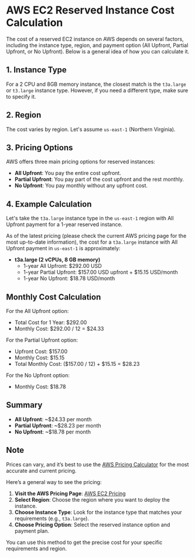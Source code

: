 
# AWS EC2 Reserved Instance Cost Calculation

The cost of a reserved EC2 instance on AWS depends on several factors, including the instance type, region, and payment option (All Upfront, Partial Upfront, or No Upfront). Below is a general idea of how you can calculate it.

## 1. Instance Type
For a 2 CPU and 8GB memory instance, the closest match is the `t3a.large` or `t3.large` instance type. However, if you need a different type, make sure to specify it.

## 2. Region
The cost varies by region. Let's assume `us-east-1` (Northern Virginia).

## 3. Pricing Options
AWS offers three main pricing options for reserved instances:
- **All Upfront**: You pay the entire cost upfront.
- **Partial Upfront**: You pay part of the cost upfront and the rest monthly.
- **No Upfront**: You pay monthly without any upfront cost.

## 4. Example Calculation
Let's take the `t3a.large` instance type in the `us-east-1` region with All Upfront payment for a 1-year reserved instance.

As of the latest pricing (please check the current AWS pricing page for the most up-to-date information), the cost for a `t3a.large` instance with All Upfront payment in `us-east-1` is approximately:

- **t3a.large (2 vCPUs, 8 GB memory)**
  - 1-year All Upfront: $292.00 USD
  - 1-year Partial Upfront: $157.00 USD upfront + $15.15 USD/month
  - 1-year No Upfront: $18.78 USD/month

## Monthly Cost Calculation
For the All Upfront option:
- Total Cost for 1 Year: $292.00
- Monthly Cost: $292.00 / 12 = $24.33

For the Partial Upfront option:
- Upfront Cost: $157.00
- Monthly Cost: $15.15
- Total Monthly Cost: ($157.00 / 12) + $15.15 = $28.23

For the No Upfront option:
- Monthly Cost: $18.78

## Summary
- **All Upfront**: ~$24.33 per month
- **Partial Upfront**: ~$28.23 per month
- **No Upfront**: ~$18.78 per month

## Note
Prices can vary, and it’s best to use the [AWS Pricing Calculator](https://calculator.aws/#/) for the most accurate and current pricing.

Here’s a general way to see the pricing:

1. **Visit the AWS Pricing Page**: [AWS EC2 Pricing](https://aws.amazon.com/ec2/pricing/)
2. **Select Region**: Choose the region where you want to deploy the instance.
3. **Choose Instance Type**: Look for the instance type that matches your requirements (e.g., `t3a.large`).
4. **Choose Pricing Option**: Select the reserved instance option and payment plan.

You can use this method to get the precise cost for your specific requirements and region.
